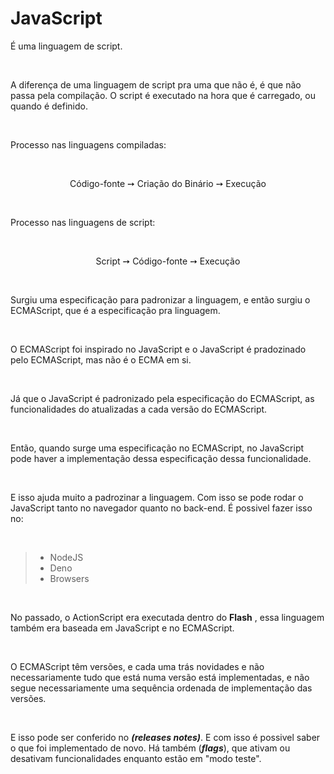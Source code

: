 # JavaScript

É uma linguagem de script.

&nbsp;


A diferença de uma linguagem de script pra uma que não é, é que não passa pela compilação. O script é executado na hora que é carregado, ou quando é definido.

&nbsp;


Processo nas linguagens compiladas:

&nbsp;

<div align="center">
           Código-fonte ➙ Criação do Binário ➙ Execução
</div>

&nbsp;


Processo nas linguagens de script:

&nbsp;

  <div align="center">Script ➙ Código-fonte ➙ Execução
  </div>

&nbsp;


Surgiu uma especificação para padronizar a linguagem, e então surgiu o ECMAScript, que é a especificação pra linguagem.

&nbsp;


O ECMAScript foi inspirado no JavaScript e o JavaScript é pradozinado pelo ECMAScript, mas não é o ECMA em si.

&nbsp;

Já que o JavaScript é padronizado pela especificação do ECMAScript, as funcionalidades do atualizadas a cada versão do ECMAScript. 

&nbsp;

Então, quando surge uma especificação no ECMAScript, no JavaScript pode haver a implementação dessa especificação dessa funcionalidade. 

&nbsp;

E isso ajuda muito a padrozinar a linguagem. Com isso se pode rodar o JavaScript tanto no navegador quanto no back-end. É possivel fazer isso no: 

&nbsp;


> - NodeJS
>- Deno
> - Browsers

&nbsp;


No passado, o ActionScript era executada dentro do **Flash** , essa linguagem também era baseada em JavaScript e no ECMAScript.

&nbsp;


O ECMAScript têm versões, e cada uma trás novidades e não necessariamente tudo que está numa versão está implementadas, e não segue necessariamente uma sequência ordenada de implementação das versões. 

&nbsp;

E isso pode ser conferido no ___(releases notes)___. E com isso é possivel saber o que foi implementado de novo. Há também (___flags___), que ativam ou desativam funcionalidades enquanto estão em "modo teste".